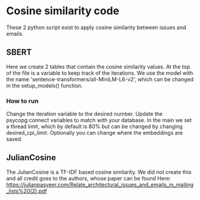 # Cosine similarity code
These 2 python script exist to apply cosine similarity between issues and emails.

## SBERT
Here we create 2 tables that contain the cosine similarity values. At the top of the file is a variable to keep track of the iterations. We use the model with the name 'sentence-transformers/all-MiniLM-L6-v2', which can be changed in the setup_models() function.

### How to run
Change the iteration variable to the desired number. Update the psycopg.connect variables to match with your database. In the main we set a thread limit, which by default is 80% but can be changed by changing desired_cpi_limit. Optionally you can change where the embeddings are saved.

## JulianCosine

The JulianCosine is a TF-IDF based cosine similarity. We did not create this and all credit goes to the authors, whose paper can be found Here: https://julianpasveer.com/Relate_architectural_issues_and_emails_in_mailing_lists%20(2).pdf